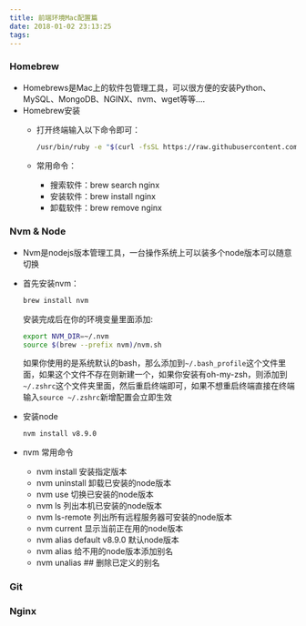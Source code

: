 ```yaml
---
title: 前端环境Mac配置篇
date: 2018-01-02 23:13:25
tags:
---
```

### Homebrew
- Homebrews是Mac上的软件包管理工具，可以很方便的安装Python、MySQL、MongoDB、NGINX、nvm、wget等等....
- Homebrew安装  
	- 打开终端输入以下命令即可：
	
		```bash
		/usr/bin/ruby -e "$(curl -fsSL https://raw.githubusercontent.com/Homebrew/install/master/install)"
		```
	- 常用命令：
		- 搜索软件：brew search nginx
		- 安装软件：brew install nginx
		- 卸载软件：brew remove nginx

### Nvm & Node
- Nvm是nodejs版本管理工具，一台操作系统上可以装多个node版本可以随意切换

- 首先安装nvm： 

	```bash
	brew install nvm
	```
	安装完成后在你的环境变量里面添加:
	
	```bash
	export NVM_DIR=~/.nvm
	source $(brew --prefix nvm)/nvm.sh
	```
	如果你使用的是系统默认的bash，那么添加到`~/.bash_profile`这个文件里面，如果这个文件不存在则新建一个，如果你安装有oh-my-zsh，则添加到`~/.zshrc`这个文件夹里面，然后重启终端即可，如果不想重启终端直接在终端输入`source ~/.zshrc`新增配置会立即生效
	
- 安装node

	```bash
	nvm install v8.9.0
	```
 
- nvm 常用命令
	- nvm install <version> 安装指定版本
	- nvm uninstall <version> 卸载已安装的node版本
	- nvm use <version> 切换已安装的node版本
	- nvm ls 列出本机已安装的node版本
	- nvm ls-remote 列出所有远程服务器可安装的node版本
	- nvm current 显示当前正在用的node版本
	- nvm alias default v8.9.0 默认node版本
	- nvm alias <name> <version> 给不用的node版本添加别名
	- nvm unalias <name>  ## 删除已定义的别名

### Git

### Nginx


